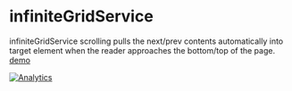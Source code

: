 # infiniteGridService
infiniteGridService scrolling pulls the next/prev contents automatically into target element when the reader approaches the bottom/top of the page.
[demo](http://egjs.github.io/egjs-experiment/infiniteGridService/demo/demo.html)

[![Analytics](https://ga-beacon.appspot.com/UA-70842526-8/egjs-experiment/readme)](https://github.com/egjs/egjs-experiment)